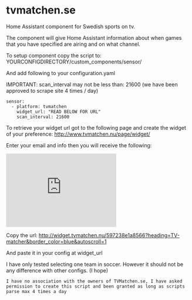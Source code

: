 # tvmatchen.se
Home Assistant component for Swedish sports on tv.

The component will give Home Assistant information about when games that you have specified are airing and on what channel.


To setup component copy the script to: YOURCONFIGDIRECTORY/custom_components/sensor/

And add following to your configuration.yaml

IMPORTANT: scan_interval may not be less than: 21600 (we have been approved to scrape site 4 times / day)
```
sensor:
  - platform: tvmatchen
    widget_url: "READ BELOW FOR URL"
    scan_interval: 21600
```
To retrieve your widget url got to the following page and create the widget of your preference:
http://www.tvmatchen.nu/page/widget/

Enter your email and info then you will receive the following:
<iframe src="http://widget.tvmatchen.nu/597238e1a8566?heading=TV-matcher&border_color=blue&autoscroll=1" frameborder="0" style="width: 300px; height: 200px; border: none"></iframe>

Copy the url:
http://widget.tvmatchen.nu/597238e1a8566?heading=TV-matcher&border_color=blue&autoscroll=1

And paste it in your config at widget_url


I have only tested selecting one team in soccer. However it should not be any difference with other configs. (I hope)
 
 
``` I have no association with the owners of TVMatchen.se, I have asked permission to create this script and been granted as long as scripts parse max 4 times a day ```
